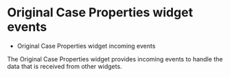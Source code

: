 # Original Case Properties widget events

- Original Case Properties widget incoming events

The Original Case Properties widget provides incoming events to handle the data that is received from other widgets.